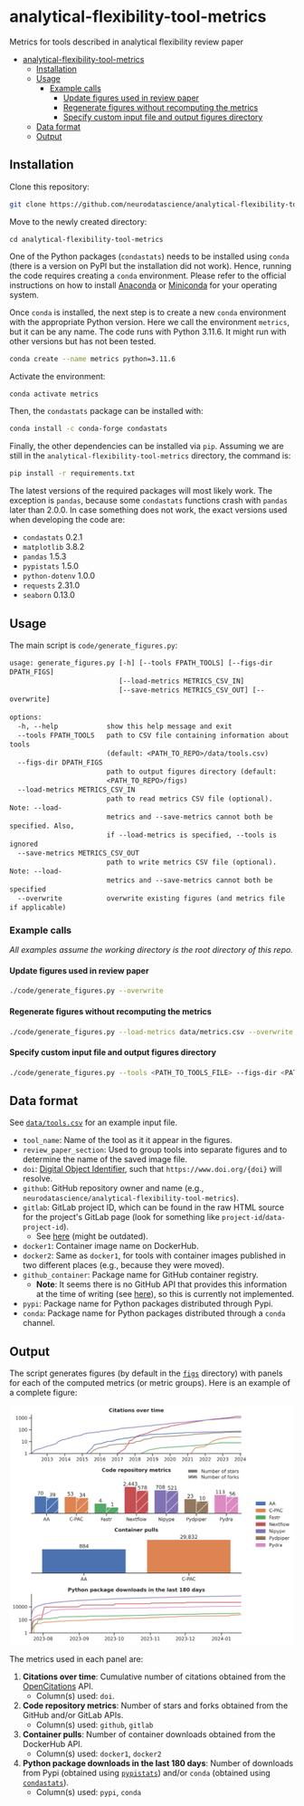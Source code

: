 # analytical-flexibility-tool-metrics

Metrics for tools described in analytical flexibility review paper

- [analytical-flexibility-tool-metrics](#analytical-flexibility-tool-metrics)
  - [Installation](#installation)
  - [Usage](#usage)
    - [Example calls](#example-calls)
      - [Update figures used in review paper](#update-figures-used-in-review-paper)
      - [Regenerate figures without recomputing the metrics](#regenerate-figures-without-recomputing-the-metrics)
      - [Specify custom input file and output figures directory](#specify-custom-input-file-and-output-figures-directory)
  - [Data format](#data-format)
  - [Output](#output)

## Installation

Clone this repository: 
```bash
git clone https://github.com/neurodatascience/analytical-flexibility-tool-metrics.git
```

Move to the newly created directory:
```
cd analytical-flexibility-tool-metrics
```

One of the Python packages (`condastats`) needs to be installed using `conda` (there is a version on PyPI but the installation did not work). Hence, running the code requires creating a `conda` environment. Please refer to the official instructions on how to install [Anaconda](https://docs.anaconda.com/free/anaconda/install/index.html) or [Miniconda](https://docs.conda.io/projects/miniconda/en/latest/miniconda-install.html) for your operating system.

Once `conda` is installed, the next step is to create a new `conda` environment with the appropriate Python version. Here we call the environment `metrics`, but it can be any name. The code runs with Python 3.11.6. It might run with other versions but has not been tested.
```bash
conda create --name metrics python=3.11.6
```

Activate the environment:
```bash
conda activate metrics
```

Then, the `condastats` package can be installed with:
```bash
conda install -c conda-forge condastats
```

Finally, the other dependencies can be installed via `pip`. Assuming we are still in the `analytical-flexibility-tool-metrics` directory, the command is:
```bash
pip install -r requirements.txt
```

The latest versions of the required packages will most likely work. The exception is `pandas`, because some `condastats` functions crash with `pandas` later than 2.0.0. In case something does not work, the exact versions used when developing the code are:
* `condastats` 0.2.1
* `matplotlib` 3.8.2
* `pandas` 1.5.3
* `pypistats` 1.5.0
* `python-dotenv` 1.0.0
* `requests` 2.31.0
* `seaborn` 0.13.0

## Usage

The main script is `code/generate_figures.py`:
```
usage: generate_figures.py [-h] [--tools FPATH_TOOLS] [--figs-dir DPATH_FIGS]
                           [--load-metrics METRICS_CSV_IN]
                           [--save-metrics METRICS_CSV_OUT] [--overwrite]

options:
  -h, --help            show this help message and exit
  --tools FPATH_TOOLS   path to CSV file containing information about tools
                        (default: <PATH_TO_REPO>/data/tools.csv)
  --figs-dir DPATH_FIGS
                        path to output figures directory (default:
                        <PATH_TO_REPO>/figs)
  --load-metrics METRICS_CSV_IN
                        path to read metrics CSV file (optional). Note: --load-
                        metrics and --save-metrics cannot both be specified. Also,
                        if --load-metrics is specified, --tools is ignored
  --save-metrics METRICS_CSV_OUT
                        path to write metrics CSV file (optional). Note: --load-
                        metrics and --save-metrics cannot both be specified
  --overwrite           overwrite existing figures (and metrics file if applicable)
  ```

### Example calls

*All examples assume the working directory is the root directory of this repo.*

#### Update figures used in review paper
```bash
./code/generate_figures.py --overwrite
```

#### Regenerate figures without recomputing the metrics
```bash
./code/generate_figures.py --load-metrics data/metrics.csv --overwrite
```

#### Specify custom input file and output figures directory
```bash
./code/generate_figures.py --tools <PATH_TO_TOOLS_FILE> --figs-dir <PATH_TO_FIGS_DIR>
```

## Data format

See [`data/tools.csv`](data/tools.csv) for an example input file.

* `tool_name`: Name of the tool as it it appear in the figures.
* `review_paper_section`: Used to group tools into separate figures and to determine the name of the saved image file.
* `doi`: [Digital Object Identifier](https://www.doi.org/), such that `https://www.doi.org/{doi}` will resolve.
* `github`: GitHub repository owner and name (e.g., `neurodatascience/analytical-flexibility-tool-metrics`).
* `gitlab`: GitLab project ID, which can be found in the raw HTML source for the project's GitLab page (look for something like `project-id`/`data-project-id`).
    * See [here](https://stackoverflow.com/a/45500237) (might be outdated).
* `docker1`: Container image name on DockerHub.
* `docker2`: Same as `docker1`, for tools with container images published in two different places (e.g., because they were moved).
* `github_container`: Package name for GitHub container registry.
    * **Note**: It seems there is no GitHub API that provides this information at the time of writing (see [here](https://github.com/badges/shields/issues/5594)), so this is currently not implemented.
* `pypi`: Package name for Python packages distributed through Pypi.
* `conda`: Package name for Python packages distributed through a `conda` channel.

## Output

The script generates figures (by default in the [`figs`](figs) directory) with panels for each of the computed metrics (or metric groups). Here is an example of a complete figure:

![Workflow engines figure](figs/2_2_workflow_engines.png)

The metrics used in each panel are:
1. **Citations over time**: Cumulative number of citations obtained from the [OpenCitations](https://opencitations.net/) API.
    * Column(s) used: `doi`.
2. **Code repository metrics**: Number of stars and forks obtained from the GitHub and/or GitLab APIs.
    * Column(s) used: `github`, `gitlab`
3. **Container pulls**: Number of container downloads obtained from the DockerHub API.
    * Column(s) used: `docker1`, `docker2`
4. **Python package downloads in the last 180 days**: Number of downloads from Pypi (obtained using [`pypistats`](https://pypistats.org/)) and/or `conda` (obtained using [`condastats`](https://condastats.readthedocs.io/en/latest/)).
    * Column(s) used: `pypi`, `conda`
